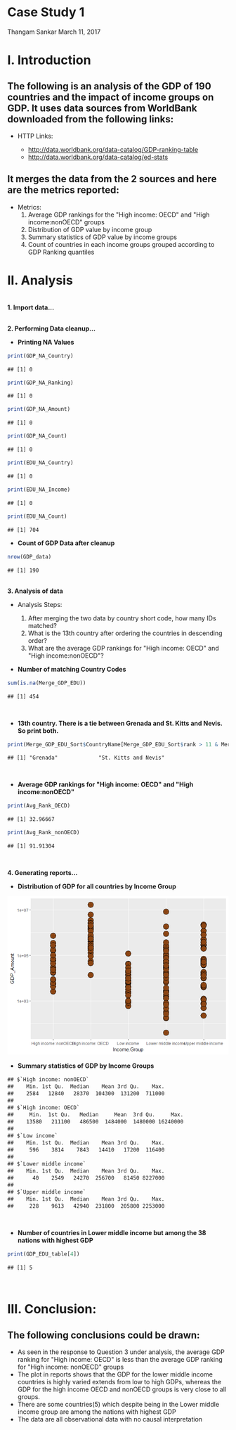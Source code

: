 Case Study 1
================
Thangam Sankar
March 11, 2017

I. Introduction
===============

The following is an analysis of the GDP of 190 countries and the impact of income groups on GDP. It uses data sources from WorldBank downloaded from the following links:
-------------------------------------------------------------------------------------------------------------------------------------------------------------------------

-   HTTP Links:

    -   <http://data.worldbank.org/data-catalog/GDP-ranking-table>
    -   <http://data.worldbank.org/data-catalog/ed-stats>

It merges the data from the 2 sources and here are the metrics reported:
------------------------------------------------------------------------

-   Metrics:
    1.  Average GDP rankings for the "High income: OECD" and "High income:nonOECD" groups
    2.  Distribution of GDP value by income group
    3.  Summary statistics of GDP value by income groups
    4.  Count of countries in each income groups grouped according to GDP Ranking quantiles <br>

II. Analysis
============

<br> **1. Import data...**

<br> **2. Performing Data cleanup...**

-   **Printing NA Values**

``` r
print(GDP_NA_Country)
```

    ## [1] 0

``` r
print(GDP_NA_Ranking)
```

    ## [1] 0

``` r
print(GDP_NA_Amount)
```

    ## [1] 0

``` r
print(GDP_NA_Count)
```

    ## [1] 0

``` r
print(EDU_NA_Country)
```

    ## [1] 0

``` r
print(EDU_NA_Income)
```

    ## [1] 0

``` r
print(EDU_NA_Count)
```

    ## [1] 704

-   **Count of GDP Data after cleanup**

``` r
nrow(GDP_data)
```

    ## [1] 190

<br> **3. Analysis of data**

-   Analysis Steps:

    1.  After merging the two data by country short code, how many IDs matched?
    2.  What is the 13th country after ordering the countries in descending order?
    3.  What are the average GDP rankings for "High income: OECD" and "High income:nonOECD"?
        <br>
-   **Number of matching Country Codes**

``` r
sum(is.na(Merge_GDP_EDU))
```

    ## [1] 454

<br>

-   **13th country. There is a tie between Grenada and St. Kitts and Nevis. So print both.**

``` r
print(Merge_GDP_EDU_Sort$CountryName[Merge_GDP_EDU_Sort$rank > 11 & Merge_GDP_EDU_Sort$rank < 13])
```

    ## [1] "Grenada"             "St. Kitts and Nevis"

<br>

-   **Average GDP rankings for "High income: OECD" and "High income:nonOECD"**

``` r
print(Avg_Rank_OECD)
```

    ## [1] 32.96667

``` r
print(Avg_Rank_nonOECD)
```

    ## [1] 91.91304

<br>

**4. Generating reports...**

-   **Distribution of GDP for all countries by Income Group**

![](Case_Study_1_files/figure-markdown_github/unnamed-chunk-10-1.png) <br>

-   **Summary statistics of GDP by Income Groups**

<!-- -->

    ## $`High income: nonOECD`
    ##    Min. 1st Qu.  Median    Mean 3rd Qu.    Max. 
    ##    2584   12840   28370  104300  131200  711000 
    ## 
    ## $`High income: OECD`
    ##     Min.  1st Qu.   Median     Mean  3rd Qu.     Max. 
    ##    13580   211100   486500  1484000  1480000 16240000 
    ## 
    ## $`Low income`
    ##    Min. 1st Qu.  Median    Mean 3rd Qu.    Max. 
    ##     596    3814    7843   14410   17200  116400 
    ## 
    ## $`Lower middle income`
    ##    Min. 1st Qu.  Median    Mean 3rd Qu.    Max. 
    ##      40    2549   24270  256700   81450 8227000 
    ## 
    ## $`Upper middle income`
    ##    Min. 1st Qu.  Median    Mean 3rd Qu.    Max. 
    ##     228    9613   42940  231800  205800 2253000

<br>

-   **Number of countries in Lower middle income but among the 38 nations with highest GDP**

``` r
print(GDP_EDU_table[4])
```

    ## [1] 5

<br>

III. Conclusion:
================

The following conclusions could be drawn:
-----------------------------------------

-   As seen in the response to Question 3 under analysis, the average GDP ranking for "High income: OECD" is less than the average GDP ranking for "High income: nonOECD" groups
-   The plot in reports shows that the GDP for the lower middle income countries is highly varied extends from low to high GDPs, whereas the GDP for the high income OECD and nonOECD groups is very close to all groups.
-   There are some countries(5) which despite being in the Lower middle income group are among the nations with highest GDP
-   The data are all observational data with no causal interpretation
